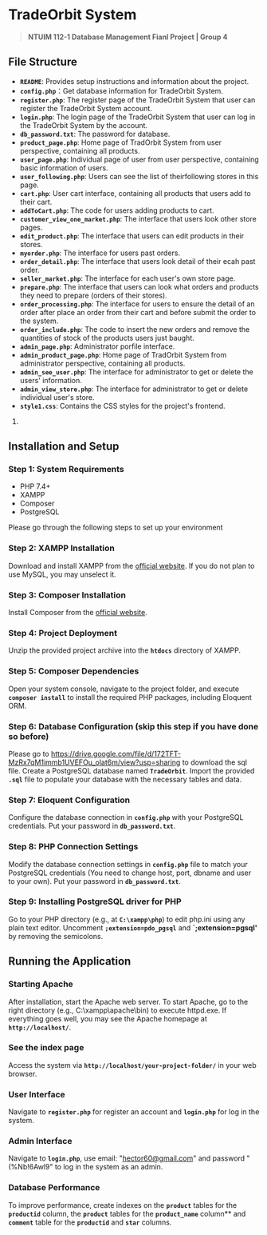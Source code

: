 # **TradeOrbit System**
> **NTUIM 112-1 Database Management Fianl Project | Group 4**

## File Structure

- **`README`**: Provides setup instructions and information about the project.
- **`config.php`**：Get database information for TradeOrbit System.
- **`register.php`**: The register page of the TradeOrbit System that user can register the TradeOrbit System account.
- **`login.php`**: The login page of the TradeOrbit System that user can log in the TradeOrbit System by the account.
- **`db_password.txt`**: The password for database.
- **`product_page.php`**: Home page of TradOrbit System from user perspective, containing all products.
- **`user_page.php`**: Individual page of user from user perspective, containing basic information of users.
- **`user_following.php`**: Users can see the list of theirfollowing stores in this page.
- **`cart.php`**: User cart interface, containing all products that users add to their cart.
- **`addToCart.php`**: The code for users adding products to cart.
- **`customer_view_one_market.php`**: The interface that users look other store pages.
- **`edit_product.php`**: The interface that users can edit products in their stores.
- **`myorder.php`**: The interface for users past orders.
- **`order_detail.php`**: The interface that users look detail of their ecah past order.
- **`seller_market.php`**: The interface for each user's own store page.
- **`prepare.php`**: The interface that users can look what orders and products they need to prepare (orders of their stores).
- **`order_processing.php`**: The interface for users to ensure the detail of an order after place an order from their cart and before submit the order to 
the system.
- **`order_include.php`**: The code to insert the new orders and remove the quantities of stock of the products users just baught.
- **`admin_page.php`**: Administrator porfile interface.
- **`admin_product_page.php`**: Home page of TradOrbit System from administrator perspective, containing all products.
- **`admin_see_user.php`**: The interface for administrator to get or delete the users' information.
- **`admin_view_store.php`**: The interface for administrator to get or delete individual user's store.
- **`style1.css`**: Contains the CSS styles for the project's frontend.
  
1.

## **Installation and Setup**

### **Step 1: System Requirements** 

- PHP 7.4+
- XAMPP
- Composer
- PostgreSQL

Please go through the following steps to set up your environment

### **Step 2: XAMPP Installation**

Download and install XAMPP from the [official website](https://www.apachefriends.org/index.html). If you do not plan to use MySQL, you may unselect it. 

### **Step 3: Composer Installation**

Install Composer from the [official website](https://getcomposer.org/download/).

### **Step 4: Project Deployment**

Unzip the provided project archive into the **`htdocs`** directory of XAMPP.

### **Step 5: Composer Dependencies**

Open your system console, navigate to the project folder, and execute **`composer install`** to install the required PHP packages, including Eloquent ORM. 

### **Step 6: Database Configuration** (skip this step if you have done so before)

Please go to https://drive.google.com/file/d/172TFT-MzRx7qM1immb1UVEFOu_olat6m/view?usp=sharing to download the sql file.
Create a PostgreSQL database named **`TradeOrbit`**. Import the provided **`.sql`** file to populate your database with the necessary tables and data.

### **Step 7: Eloquent Configuration**

Configure the database connection in **`config.php`** with your PostgreSQL credentials. Put your password in **`db_password.txt`**. 

### **Step 8: PHP Connection Settings**

Modify the database connection settings in **`config.php`** file to match your PostgreSQL credentials (You need to change host, port, dbname and user to your own). Put your password in **`db_password.txt`**. 

### **Step 9: Installing PostgreSQL driver for PHP**

Go to your PHP directory (e.g., at **`C:\xampp\php`**) to edit php.ini using any plain text editor. Uncomment **`;extension=pdo_pgsql`** and **`;extension=pgsql'** by removing the semicolons. 









## **Running the Application**

### **Starting Apache**

After installation, start the Apache web server. To start Apache, go to the right directory (e.g., C:\xampp\apache\bin) to execute httpd.exe. If everything goes well, you may see the Apache homepage at **`http://localhost/`**.  

### **See the index page**

Access the system via **`http://localhost/your-project-folder/`** in your web browser.

### **User Interface**

Navigate to **`register.php`** for register an account and **`login.php`** for log in the system.

### **Admin Interface**

Navigate to **`login.php`**, use email: "hector60@gmail.com" and password "(%Nb!6Awl9" to log in the system as an admin.

### **Database Performance**

To improve performance, create indexes on the **`product`** tables for the **`productid`** column, the **`product`** tables for the **`product_name`** column** and **`comment`** table for the **`productid`** and **`star`** columns.



